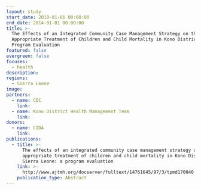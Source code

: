 ```yaml
---
layout: study
start_date: 2010-01-01 00:00:00
end_date: 2014-01-01 00:00:00
title: >-
  The Effects of an Integrated Community Case Management Strategy on the
  Appropriate Treatment of Children and Child Mortality in Kono District: A
  Program Evaluation
featured: false
evergreen: false
focuses:
  - health
description:
regions:
  - Sierra Leone
image:
partners:
  - name: CDC
    link:
  - name: Kono District Health Management Team
    link:
donors:
  - name: CIDA
    link:
publications:
  - title: >-
      The effects of an integrated community case management strategy on the
      appropriate treatment of children and child mortality in Kono District,
      Sierra Leone: a program evaluation
    link: >-
      http://www.ajtmh.org/docserver/fulltext/14761645/97/3/tpmd170040.pdf?expires=1525289429&amp;id=id&amp;accname=guest&amp;checksum=7CEB40545B67A4A8B40EB84450CFBFCE
    publication_type: Abstract
---
```


